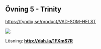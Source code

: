 ##  Övning 5 - Trinity

https://fyndiq.se/product/VAD-SOM-HELST

<img style="box-shadow:none!important; border:0!important;" src="http://f.cl.ly/items/2G2H023I2t2a1Z0Y0E1m/Image%202015-06-04%20at%2010.26.13%20pm.png" />

Lösning: **http://dah.la/1FXmS7R**